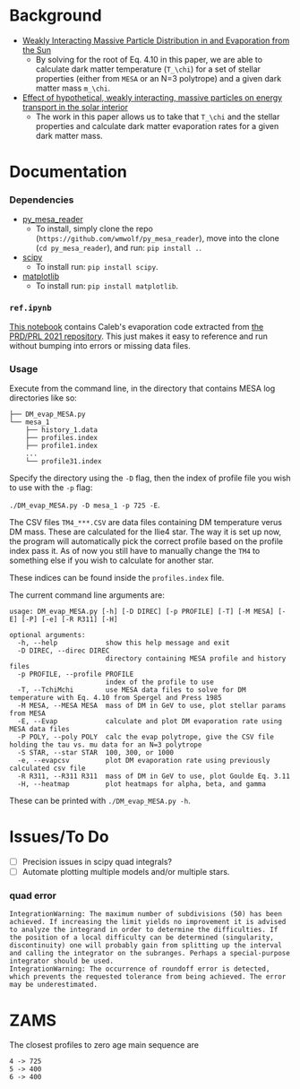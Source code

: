 # Background
- [Weakly Interacting Massive Particle Distribution in and Evaporation from the Sun](https://ui.adsabs.harvard.edu/abs/1985ApJ...294..663S/abstract)
    - By solving for the root of Eq. 4.10 in this paper, we are able to calculate dark matter temperature (`T_\chi`) for a set of stellar properties (either from `MESA` or an N=3 polytrope) and a given dark matter mass `m_\chi`.
- [Effect of hypothetical, weakly interacting, massive particles on energy transport in the solar interior](https://ui.adsabs.harvard.edu/abs/1987ApJ...321..560G/abstract)
    - The work in this paper allows us to take that `T_\chi` and the stellar properties and calculate dark matter evaporation rates for a given dark matter mass.

# Documentation
### Dependencies
 - [py_mesa_reader](https://github.com/wmwolf/py_mesa_reader)
    - To install, simply clone the repo (`https://github.com/wmwolf/py_mesa_reader`), move into the clone (`cd py_mesa_reader`), and run: `pip install .`.
 - [scipy](https://www.scipy.org/)
    - To install run: `pip install scipy`.
 - [matplotlib](https://matplotlib.org/stable/index.html)
    - To install run: `pip install matplotlib`.

### `ref.ipynb`
[This notebook](./ref.ipynb) contains Caleb's evaporation code extracted from [the PRD/PRL 2021 repository](https://github.com/DM-Colgate/PopIII_DM_Detectors).
This just makes it easy to reference and run without bumping into errors or missing data files.

### Usage
Execute from the command line, in the directory that contains MESA log directories like so:
```
├── DM_evap_MESA.py
└── mesa_1
    ├── history_1.data
    ├── profiles.index
    ├── profile1.index
    ...
    └── profile31.index
```

Specify the directory using the `-D` flag, then the index of profile file you wish to use with the `-p` flag:

```./DM_evap_MESA.py -D mesa_1 -p 725 -E```.

The CSV files `TM4_***.CSV` are data files containing DM temperature verus DM mass. These are calculated for the Ilie4 star. The way it is set up now, the program will automatically pick the correct profile based on the profile index pass it. As of now you still have to manually change the `TM4` to something else if you wish to calculate for another star.

These indices can be found inside the `profiles.index` file.

The current command line arguments are:
```
usage: DM_evap_MESA.py [-h] [-D DIREC] [-p PROFILE] [-T] [-M MESA] [-E] [-P] [-e] [-R R311] [-H]

optional arguments:
  -h, --help            show this help message and exit
  -D DIREC, --direc DIREC
                        directory containing MESA profile and history files
  -p PROFILE, --profile PROFILE
                        index of the profile to use
  -T, --TchiMchi        use MESA data files to solve for DM temperature with Eq. 4.10 from Spergel and Press 1985
  -M MESA, --MESA MESA  mass of DM in GeV to use, plot stellar params from MESA
  -E, --Evap            calculate and plot DM evaporation rate using MESA data files
  -P POLY, --poly POLY  calc the evap polytrope, give the CSV file holding the tau vs. mu data for an N=3 polytrope
  -S STAR, --star STAR  100, 300, or 1000
  -e, --evapcsv         plot DM evaporation rate using previously calculated csv file
  -R R311, --R311 R311  mass of DM in GeV to use, plot Goulde Eq. 3.11
  -H, --heatmap         plot heatmaps for alpha, beta, and gamma
```
These can be printed with `./DM_evap_MESA.py -h`.

# Issues/To Do
 <!-- - [X] Issues with the calculated potential from MESA's gravitational acceleration? -->
 <!-- - [X] Add comparison plots with N=3 poltropes. -->
 <!-- - [X] Code Goulde 3.11 R(w|v) function. -->
 <!-- - [X] Get MESA Evap. rates. -->
 <!-- - [X] Fix polytrope number density!!! -->
 <!-- - [X] How to get polytrope central temp??? -->
 <!-- - [X] Two different cetral densities for polytrope? -->
 <!-- - [X] Boltzmann constant in alpha, beta, gamma and mpf(gibberish)? -->
 <!-- - [X] Why is v_esc so different for MESA and N=3? -->
 <!-- - [X] Check V_esc within the star is being calculated right. -->
 <!-- - [X] Check normalization factor. -->
 <!-- - [X] Check input functions to DM temp (i.e. boltzman constant). -->
 <!-- - [X] Check DM temp lines up with expected. -->
 <!-- - [X] Run evap code using polytrope stellar functions, is it still bad? -->
 <!-- - [X] Discrepency in central density between MESA and N=3? -->
 <!-- - [X] Check against Caleb's rates across the mass range! -->
 <!-- - [X] E_e and E_c dependence on r??? -->
 - [ ] Precision issues in scipy quad integrals?
 - [ ] Automate plotting multiple models and/or multiple stars.

### quad error
```
IntegrationWarning: The maximum number of subdivisions (50) has been achieved. If increasing the limit yields no improvement it is advised to analyze the integrand in order to determine the difficulties. If the position of a local difficulty can be determined (singularity, discontinuity) one will probably gain from splitting up the interval and calling the integrator on the subranges. Perhaps a special-purpose integrator should be used.
IntegrationWarning: The occurrence of roundoff error is detected, which prevents the requested tolerance from being achieved. The error may be underestimated.
```

# ZAMS
The closest profiles to zero age main sequence are
```
4 -> 725
5 -> 400
6 -> 400
```

<!-- # Plots -->
<!-- ![evaporation](./plots/E_5_400.png) -->
<!-- ![Eq. 3.11](./plots/R311_4_725_-1.png) -->
<!-- ![normalization factor](./plots/norm_5_400.png) -->
<!-- ![density](./plots/rho_5_400.png) -->
<!-- ![number density](./plots/np_5_400.png) -->
<!-- ![temperature](./plots/T_5_400.png) -->
<!-- ![escape velocity](./plots/vesc_5_400.png) -->
